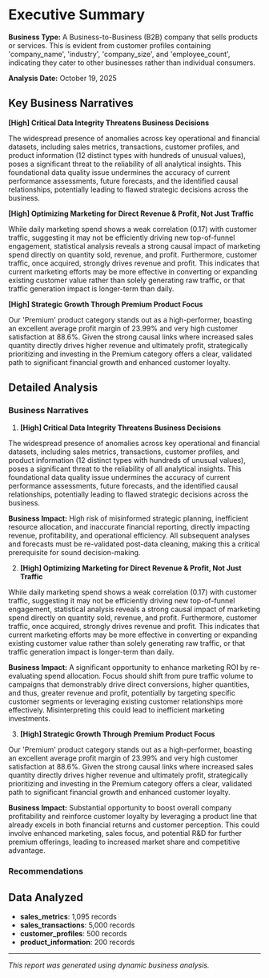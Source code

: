 # Executive Summary

**Business Type:** A Business-to-Business (B2B) company that sells products or services. This is evident from customer profiles containing 'company_name', 'industry', 'company_size', and 'employee_count', indicating they cater to other businesses rather than individual consumers.

**Analysis Date:** October 19, 2025


## Key Business Narratives

**[High] Critical Data Integrity Threatens Business Decisions**

The widespread presence of anomalies across key operational and financial datasets, including sales metrics, transactions, customer profiles, and product information (12 distinct types with hundreds of unusual values), poses a significant threat to the reliability of all analytical insights. This foundational data quality issue undermines the accuracy of current performance assessments, future forecasts, and the identified causal relationships, potentially leading to flawed strategic decisions across the business.

**[High] Optimizing Marketing for Direct Revenue & Profit, Not Just Traffic**

While daily marketing spend shows a weak correlation (0.17) with customer traffic, suggesting it may not be efficiently driving new top-of-funnel engagement, statistical analysis reveals a strong causal impact of marketing spend directly on quantity sold, revenue, and profit. Furthermore, customer traffic, once acquired, strongly drives revenue and profit. This indicates that current marketing efforts may be more effective in converting or expanding existing customer value rather than solely generating raw traffic, or that traffic generation impact is longer-term than daily.

**[High] Strategic Growth Through Premium Product Focus**

Our 'Premium' product category stands out as a high-performer, boasting an excellent average profit margin of 23.99% and very high customer satisfaction at 88.6%. Given the strong causal links where increased sales quantity directly drives higher revenue and ultimately profit, strategically prioritizing and investing in the Premium category offers a clear, validated path to significant financial growth and enhanced customer loyalty.


## Detailed Analysis

### Business Narratives

1. **[High] Critical Data Integrity Threatens Business Decisions**

The widespread presence of anomalies across key operational and financial datasets, including sales metrics, transactions, customer profiles, and product information (12 distinct types with hundreds of unusual values), poses a significant threat to the reliability of all analytical insights. This foundational data quality issue undermines the accuracy of current performance assessments, future forecasts, and the identified causal relationships, potentially leading to flawed strategic decisions across the business.

**Business Impact:** High risk of misinformed strategic planning, inefficient resource allocation, and inaccurate financial reporting, directly impacting revenue, profitability, and operational efficiency. All subsequent analyses and forecasts must be re-validated post-data cleaning, making this a critical prerequisite for sound decision-making.

2. **[High] Optimizing Marketing for Direct Revenue & Profit, Not Just Traffic**

While daily marketing spend shows a weak correlation (0.17) with customer traffic, suggesting it may not be efficiently driving new top-of-funnel engagement, statistical analysis reveals a strong causal impact of marketing spend directly on quantity sold, revenue, and profit. Furthermore, customer traffic, once acquired, strongly drives revenue and profit. This indicates that current marketing efforts may be more effective in converting or expanding existing customer value rather than solely generating raw traffic, or that traffic generation impact is longer-term than daily.

**Business Impact:** A significant opportunity to enhance marketing ROI by re-evaluating spend allocation. Focus should shift from pure traffic volume to campaigns that demonstrably drive direct conversions, higher quantities, and thus, greater revenue and profit, potentially by targeting specific customer segments or leveraging existing customer relationships more effectively. Misinterpreting this could lead to inefficient marketing investments.

3. **[High] Strategic Growth Through Premium Product Focus**

Our 'Premium' product category stands out as a high-performer, boasting an excellent average profit margin of 23.99% and very high customer satisfaction at 88.6%. Given the strong causal links where increased sales quantity directly drives higher revenue and ultimately profit, strategically prioritizing and investing in the Premium category offers a clear, validated path to significant financial growth and enhanced customer loyalty.

**Business Impact:** Substantial opportunity to boost overall company profitability and reinforce customer loyalty by leveraging a product line that already excels in both financial returns and customer perception. This could involve enhanced marketing, sales focus, and potential R&D for further premium offerings, leading to increased market share and competitive advantage.

### Recommendations

## Data Analyzed
- **sales_metrics**: 1,095 records
- **sales_transactions**: 5,000 records
- **customer_profiles**: 500 records
- **product_information**: 200 records

---
*This report was generated using dynamic business analysis.*
